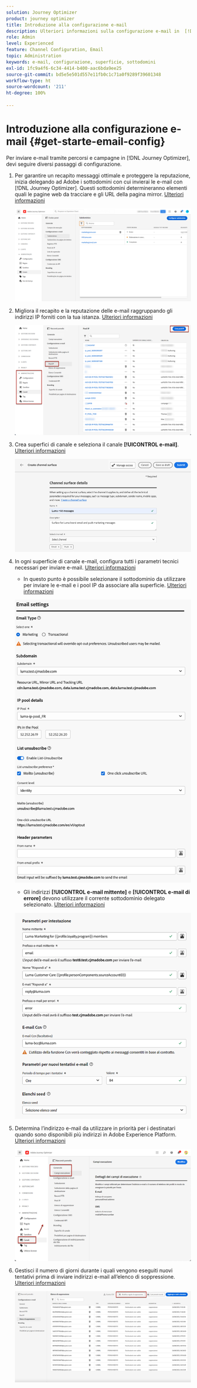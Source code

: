 ```yaml
---
solution: Journey Optimizer
product: journey optimizer
title: Introduzione alla configurazione e-mail
description: Ulteriori informazioni sulla configurazione e-mail in  [!DNL Journey Optimizer]
role: Admin
level: Experienced
feature: Channel Configuration, Email
topic: Administration
keywords: e-mail, configurazione, superficie, sottodomini
exl-id: 1fc9a4f6-6c34-4414-b400-aac6bda9ee25
source-git-commit: bd5e5e501d557e11fb0c1c71a0f9289f39601348
workflow-type: ht
source-wordcount: '211'
ht-degree: 100%

---
```


# Introduzione alla configurazione e-mail {#get-starte-email-config}

Per inviare e-mail tramite percorsi e campagne in [!DNL Journey Optimizer], devi seguire diversi passaggi di configurazione.

1. Per garantire un recapito messaggi ottimale e proteggere la reputazione, inizia delegando ad Adobe i sottodomini con cui invierai le e-mail con [!DNL Journey Optimizer]. Questi sottodomini determineranno elementi quali le pagine web da tracciare e gli URL della pagina mirror. [Ulteriori informazioni](../configuration/about-subdomain-delegation.md)

   ![](../configuration/assets/subdomain-list.png)

1. Migliora il recapito e la reputazione delle e-mail raggruppando gli indirizzi IP forniti con la tua istanza. [Ulteriori informazioni](../configuration/ip-pools.md)

   ![](../configuration/assets/ip-pool-create.png)

1. Crea superfici di canale e seleziona il canale **[!UICONTROL e-mail]**. [Ulteriori informazioni](../configuration/channel-surfaces.md)


   ![](../configuration/assets/preset-general.png)

1. In ogni superficie di canale e-mail, configura tutti i parametri tecnici necessari per inviare e-mail. [Ulteriori informazioni](email-settings.md)

   * In questo punto è possibile selezionare il sottodominio da utilizzare per inviare le e-mail e i pool IP da associare alla superficie. [Ulteriori informazioni](email-settings.md#subdomains-and-ip-pools)

   ![](assets/surface-subdomain-ip-pool.png)

   * Gli indirizzi **[!UICONTROL e-mail mittente]** e **[!UICONTROL e-mail di errore]** devono utilizzare il corrente sottodominio delegato selezionato. [Ulteriori informazioni](email-settings.md#email-header)

   ![](assets/preset-header.png)

1. Determina l’indirizzo e-mail da utilizzare in priorità per i destinatari quando sono disponibili più indirizzi in Adobe Experience Platform. [Ulteriori informazioni](../configuration/primary-email-addresses.md)

   ![](../configuration/assets/primary-address-execution-fields.png)

1. Gestisci il numero di giorni durante i quali vengono eseguiti nuovi tentativi prima di inviare indirizzi e-mail all’elenco di soppressione. [Ulteriori informazioni](../configuration/manage-suppression-list.md)

   ![](../configuration/assets/suppression-list-edit-retries.png)
